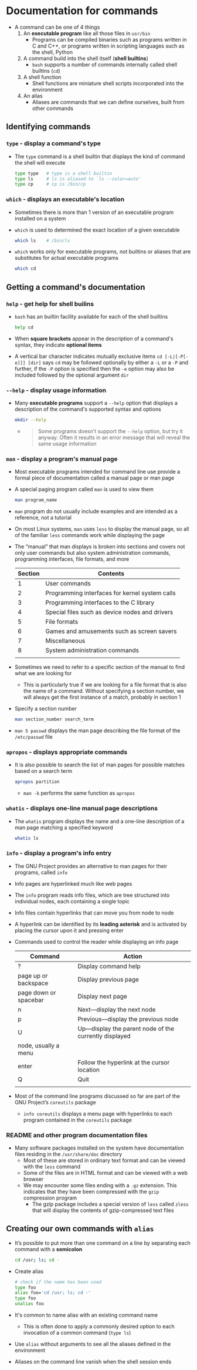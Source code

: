 # Documentation for commands
- A command can be one of 4 things
    1. An **executable program** like all those files in `usr/bin`
        - Programs can be compiled binaries such as programs written in C and C++, or programs written in scripting languages such as the shell, Python
    2. A command build into the shell itself (**shell builtins**)
        - `bash` supports a number of commands internally called shell builtins (`cd`)
    3. A shell function
        - Shell functions are miniature shell scripts incorporated into the environment
    4. An alias
        - Aliases are commands that we can define ourselves, built from other commands
## Identifying commands
### `type` - display a command's **type**
- The `type` command is a shell builtin that displays the kind of command the shell will execute
	
    ```bash
    type type   # type is a shell builtin
    type ls     # ls is aliased to `ls --color=auto'
    type cp     # cp is /bin/cp
    ```

### `which` - displays an executable's **location**
- Sometimes there is more than 1 version of an executable program installed on a system
- `which` is used to determined the exact location of a given executable
	
    ```bash
    which ls    # /bin/ls
    ```

- `which` works only for executable programs, not builtins or aliases that are substitutes for actual executable programs
	
    ```bash
    which cd
    ```

## Getting a command's documentation
### `help` - get help for **shell builins**
- `bash` has an builtin facility available for each of the shell builtins
	
    ```bash
    help cd
    ```

- When **square brackets** appear in the description of a command's syntax, they indicate **optional items**
- A vertical bar character indicates mutually exclusive items
    `cd [-L|[-P[-e]]] [dir]` says `cd` may be followed optionally by either a `-L` or a `-P` and further, if the `-P` option is specified then the `-e` option may also be included followed by the optional argument `dir`
### `--help` - display usage information
- Many **executable programs** support a `--help` option that displays a description of the command's supported syntax and options
	
    ```bash
    mkdir --help
    ```

    - > Some programs doesn't support the `--help` option, but try it anyway. Often it results in an error message that will reveal the same usage information
### `man` - display a program's manual page
- Most executable programs intended for command line use provide a formal piece of documentation called a manual page or man page
- A special paging program called `man` is used to view them
	
    ```bash
    man program_name
    ```

- `man` program do not usually include examples and are intended as a reference, not a tutorial
- On most Linux systems, `man` uses `less` to display the manual page, so all of the familiar `less` commands work while displaying the page
- The “manual” that man displays is broken into sections and covers not only user commands but also system administration commands, programming interfaces, file formats, and more

    Section | Contents |
    --|--|
    1 | User commands |
    2 | Programming interfaces for kernel system calls |
    3 | Programming interfaces to the C library |
    4 | Special files such as device nodes and drivers |
    5 | File formats |
    6 | Games and amusements such as screen savers |
    7 | Miscellaneous |
    8 | System administration commands |
    | |

- Sometimes we need to refer to a specific section of the manual to find what we are looking for
    - This is particularly true if we are looking for a file format that is also the name of a command. Without specifying a section number, we will always get the first instance of a match, probably in section 1
- Specify a section number
	
    ```bash
    man section_number search_term
    ```

- `man 5 passwd` displays the man page describing the file format of the `/etc/passwd` file
### `apropos` - displays appropriate commands
- It is also possible to search the list of man pages for possible matches based on a search term
	
    ```bash
    apropos partition
    ```

    - `man -k` performs the same function as `apropos`
### `whatis` - displays one-line manual page descriptions
- The `whatis` program displays the name and a one-line description of a man page matching a specified keyword
	
    ```bash
    whatis ls
    ```

### `info` - display a program's info entry
- The GNU Project provides an alternative to man pages for their programs, called `info`
- Info pages are hyperlinked much like web pages
- The `info` program reads info files, which are tree structured into individual nodes, each containing a single topic
- Info files contain hyperlinks that can move you from node to node
- A hyperlink can be identified by its **leading asterisk** and is activated by placing the cursor upon it and pressing enter
- Commands used to control the reader while displaying an info page

    Command | Action |
    --|--|
    ? | Display command help |
    page up or backspace | Display previous page |
    page down or spacebar | Display next page |
    n | Next—display the next node |
    p | Previous—display the previous node |
    U | Up—display the parent node of the currently displayed
    node, usually a menu |
    enter | Follow the hyperlink at the cursor location |
    Q | Quit |
    | |

- Most of the command line programs discussed so far are part of the GNU Project’s `coreutils` package
    - `info coreutils` displays a menu page with hyperlinks to each program contained in the `coreutils` package
### README and other program documentation files
- Many software packages installed on the system have documentation files residing in the `/usr/share/doc` directory
    - Most of these are stored in ordinary text format and can be viewed with the `less` command
    - Some of the files are in HTML format and can be viewed with a web browser
    - We may encounter some files ending with a `.gz` extension. This indicates that they have been compressed with the `gzip` compression program
        - The gzip package includes a special version of `less` called `zless` that will display the contents of gzip-compressed text files
## Creating our own commands with `alias`
- It’s possible to put more than one command on a line by separating each command with a **semicolon**
	
    ```bash
    cd /usr; ls; cd -
    ```

- Create alias
	
    ```bash
    # check if the name has been used
    type foo
    alias foo='cd /usr; ls; cd -'
    type foo
    unalias foo
    ```

- It's common to name alias with an existing command name
    - This is often done to apply a commonly desired option to each invocation of a common command (`type ls`)
- Use `alias` without arguments to see all the aliases defined in the environment
- Aliases on the command line vanish when the shell session ends